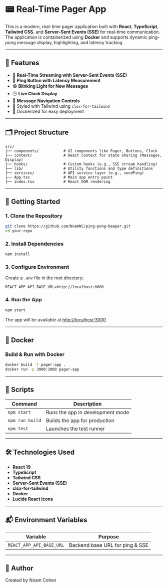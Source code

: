 # 📟 Real-Time Pager App

This is a modern, real-time pager application built with **React**, **TypeScript**, **Tailwind CSS**, and **Server-Sent Events (SSE)** for real-time communication. The application is containerized using **Docker** and supports dynamic ping-pong message display, highlighting, and latency tracking.

---

## 🧩 Features

- 📡 **Real-Time Streaming with Server-Sent Events (SSE)**
- 🧪 **Ping Button with Latency Measurement**
- 🟢 **Blinking Light for New Messages**
- 🕒 **Live Clock Display**
- 📃 **Message Navigation Controls**
- 🎨 Styled with Tailwind using `clsx-for-tailwind`
- 🐳 Dockerized for easy deployment

---

## 🗂️ Project Structure

```
src/
├── components/           # UI components like Pager, Buttons, Clock
├── context/              # React Context for state sharing (Messages, Display)
├── hooks/                # Custom hooks (e.g., SSE stream handling)
├── lib/                  # Utility functions and type definitions
├── services/             # API service layer (e.g., sendPing)
├── App.tsx               # Main app entry point
├── index.tsx             # React DOM rendering
```

---

## 🚀 Getting Started

### 1. Clone the Repository

```bash
git clone https://github.com/NoamNC/ping-pong-beeper.git
cd your-repo
```

### 2. Install Dependencies

```bash
npm install
```

### 3. Configure Environment

Create a `.env` file in the root directory:

```
REACT_APP_API_BASE_URL=http://localhost:8000
```

### 4. Run the App

```bash
npm start
```

The app will be available at [http://localhost:3000](http://localhost:3000)

---

## 🐳 Docker

### Build & Run with Docker

```bash
docker build -t pager-app .
docker run -p 3000:3000 pager-app
```

---

## 📁 Scripts

| Command         | Description                        |
|-----------------|------------------------------------|
| `npm start`     | Runs the app in development mode   |
| `npm run build` | Builds the app for production      |
| `npm test`      | Launches the test runner           |

---


## 🛠️ Technologies Used

- **React 19**
- **TypeScript**
- **Tailwind CSS**
- **Server-Sent Events (SSE)**
- **clsx-for-tailwind**
- **Docker**
- **Lucide React Icons**

---

## 📬 Environment Variables

| Variable                  | Purpose                          |
|---------------------------|----------------------------------|
| `REACT_APP_API_BASE_URL`  | Backend base URL for ping & SSE  |

---

## 👤 Author

Created by Noam Cohen
